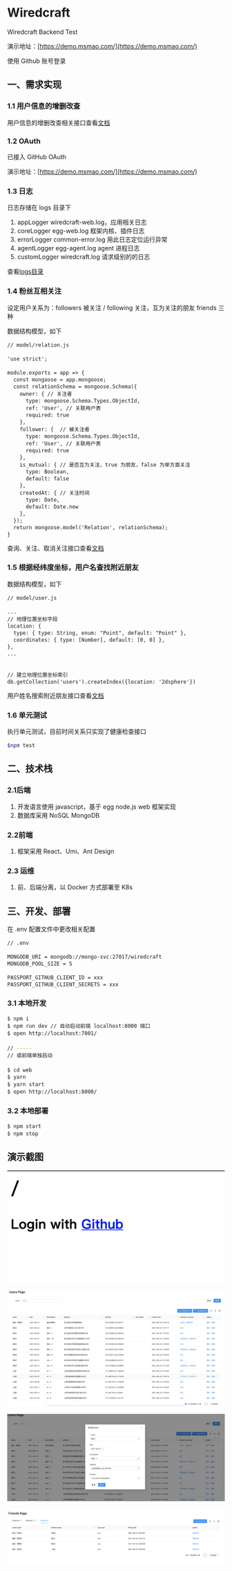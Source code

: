 # Wiredcraft

Wiredcraft Backend Test

演示地址：[https://demo.msmao.com/](https://demo.msmao.com/)

使用 Github 账号登录

## 一、需求实现
### 1.1 用户信息的增删改查

用户信息的增删改查相关接口查看[文档](doc/API.md)

### 1.2 OAuth

已接入 GitHub OAuth

演示地址：[https://demo.msmao.com/](https://demo.msmao.com/)

### 1.3 日志

日志存储在 logs 目录下

1. appLogger wiredcraft-web.log，应用相关日志
2. coreLogger egg-web.log 框架内核、插件日志
3. errorLogger common-error.log 用此日志定位运行异常
4. agentLogger egg-agent.log agent 进程日志
5. customLogger wiredcraft.log 请求级别的的日志

查看[logs目录](logs/)

### 1.4 粉丝互相关注

设定用户关系为：followers 被关注 / following 关注，互为关注的朋友 friends 三种

数据结构模型，如下

```
// model/relation.js 

'use strict';

module.exports = app => {
  const mongoose = app.mongoose;
  const relationSchema = mongoose.Schema({
    owner: { // 关注者
      type: mongoose.Schema.Types.ObjectId,
      ref: 'User', // 关联用户表
      required: true
    },
    follower: {  // 被关注者
      type: mongoose.Schema.Types.ObjectId,
      ref: 'User', // 关联用户表
      required: true
    },
    is_mutual: { // 是否互为关注，true 为朋友，false 为单方面关注
      type: Boolean,
      default: false
    },
    createdAt: { // 关注时间
      type: Date,
      default: Date.now
    },
  });
  return mongoose.model('Relation', relationSchema);
}
```

查询、关注、取消关注接口查看[文档](doc/API.md)

### 1.5 根据经纬度坐标，用户名查找附近朋友

数据结构模型，如下

```
// model/user.js

...
// 地理位置坐标字段
location: {
  type: { type: String, enum: "Point", default: "Point" },
  coordinates: { type: [Number], default: [0, 0] },
},
...


// 建立地理位置坐标索引
db.getCollection('users').createIndex({location: '2dsphere'})
```

用户姓名搜索附近朋友接口查看[文档](doc/API.md)


### 1.6 单元测试

执行单元测试，目前时间关系只实现了健康检查接口

```bash
$npm test
```


## 二、技术栈

### 2.1后端
1. 开发语言使用 javascript，基于 egg node.js web 框架实现
2. 数据库采用 NoSQL MongoDB

### 2.2前端
1. 框架采用 React、Umi、Ant Design

### 2.3 运维
1. 前、后端分离，以 Docker 方式部署至 K8s


## 三、开发、部署

在 .env 配置文件中更改相关配置

```
// .env

MONGODB_URI = mongodb://mongo-svc:27017/wiredcraft
MONGODB_POOL_SIZE = 5

PASSPORT_GITHUB_CLIENT_ID = xxx
PASSPORT_GITHUB_CLIENT_SECRETS = xxx
```
### 3.1 本地开发

```bash
$ npm i
$ npm run dev // 自动启动前端 localhost:8000 端口
$ open http://localhost:7001/

// -----
// 或前端单独启动

$ cd web
$ yarn
$ yarn start
$ open http://localhost:8000/

```

### 3.2 本地部署

```bash
$ npm start
$ npm stop
```

## 演示截图

![github-oauth.png](doc/github-oauth.png)

![user-page.jpg](doc/user-page.jpg)

![modify-user.png](doc/modify-user.png)

![friend-page.png](doc/friend-page.png)
